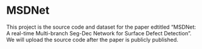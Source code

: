 # MSDNet
This project is the source code and dataset for the paper edtitled “MSDNet: A real-time Multi-branch Seg-Dec Network for Surface Defect Detection”. We will upload the source code after the paper is publicly published.
